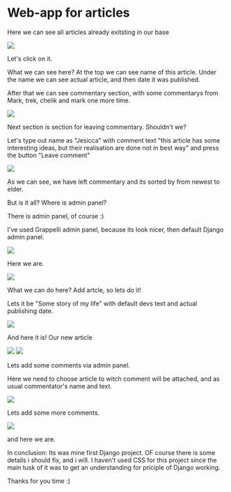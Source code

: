 # Web-app for articles

Here we can see all articles already exitsting in our base

<img src="https://sun1-24.userapi.com/r9dUdNWFWNOH5vngeNIxOXATlKfMEd19u4IFDA/5s4HipgKzsY.jpg">


Let's click on it. 

What we can see here? At the top we can see name of this article. Under the name we can see actual article, and then date it was published.

After that we can see commentary section, with some commentarys from Mark, trek, chelik and mark one more time. 

<img src="https://sun1-86.userapi.com/FOECK9UuWss7Qz6kat8LKxkbzMxbWaLzIykt_A/K38wpN7iTKY.jpg">

Next section is section for leaving commentary. Shouldn't we? 

Let's type out name as "Jesicca" with comment text "this article has some interesting ideas, but their realisation are done not in best way" and press the button "Leave comment"

<img src="https://sun1-28.userapi.com/CXGHdhwBcsQPdsnMrTZUDF3CWfKz6O0om6B1yQ/icb_OAB6c_4.jpg">

As we can see, we have left commentary and its sorted by from newest to elder.

But is it all? Where is admin panel? 

There is admin panel, of course :)

I've used Grappelli admin panel, because its look nicer, then default Django admin panel.

<img src="https://sun1-83.userapi.com/edOv5yDoPiVrVOSBME2t2abyDqjE7X5zqTwojQ/6yGMJNaoypc.jpg">

Here we are.

<img src="https://sun1-84.userapi.com/LU4K2l2Et8zg5Re4_374laiPrGxQBA7nhUC-_g/D2rSB5M01QM.jpg">

What we can do here? Add artcle, so lets do it!

Lets it be "Some story of my life" with default devs text and actual publishing date.

<img src="https://sun1-94.userapi.com/w6CTUVM4mWAlleSeT9fAuwNPxbXGR1RLginqAg/SmXzj6lgHY4.jpg">

And here it is! Our new article

<img src="https://sun1-21.userapi.com/4S4B9hKPNhfhZlFfRFkWnrTcN79JS2T7uHrokg/OvZyBZIbPFY.jpg">

<img src="https://sun1-27.userapi.com/mK5gtoYmGFIuq-lKI97LZJghCBoXMkksJrcRPQ/gb3qJKmF3e8.jpg">

Lets add some comments via admin panel.

Here we need to choose article to witch comment will be attached, and as usual commentator's name and text.

<img src="https://sun1-47.userapi.com/0ZiNhHNE94UEjyUIT64Y0RRoD0Fb45Q40HWGTA/JN0KO6BB4v8.jpg">

Lets add some more comments.

<img src="https://sun1-98.userapi.com/4AeadPs5xhFNByZbKYpmkgDFspjjbafYXzt7wQ/YaCe-QWQhIE.jpg">

and here we are.

In conclusion:
Its was mine first Django project. OF course there is some details i should fix, and i will.
I haven't used CSS for this project since the main tusk of it was to get an understanding for priciple of Django working.

Thanks for you time :) 